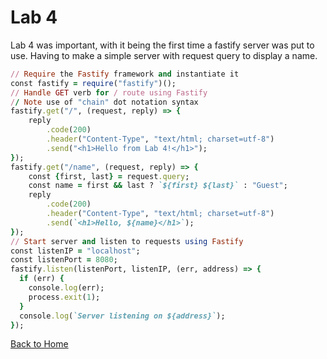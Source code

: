 # Lab 4

Lab 4 was important, with it being the first time a fastify server was put to use. Having to make a simple server with request query to display a name.
```ruby
// Require the Fastify framework and instantiate it
const fastify = require("fastify")();
// Handle GET verb for / route using Fastify
// Note use of "chain" dot notation syntax
fastify.get("/", (request, reply) => {
    reply
        .code(200)
        .header("Content-Type", "text/html; charset=utf-8")
        .send("<h1>Hello from Lab 4!</h1>");
});
fastify.get("/name", (request, reply) => {
    const {first, last} = request.query;
    const name = first && last ? `${first} ${last}` : "Guest"; 
    reply
        .code(200)
        .header("Content-Type", "text/html; charset=utf-8")
        .send(`<h1>Hello, ${name}</h1>`);
});
// Start server and listen to requests using Fastify
const listenIP = "localhost";
const listenPort = 8080;
fastify.listen(listenPort, listenIP, (err, address) => {
  if (err) {
    console.log(err);
    process.exit(1);
  }
  console.log(`Server listening on ${address}`);
});
```
<a href="https://joeybez.github.io/joeybezner.github.io/">Back to Home</a>
